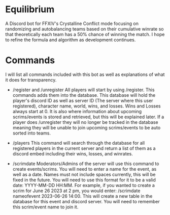 # Equilibrium
A Discord bot for FFXIV's Crystalline Conflict mode focusing on randomizing and autobalancing teams based on their cumulative winrate so that theoretically each team has a 50% chance of winning the match. I hope to refine the formula and algorithm as development continues.

# Commands
I will list all commands included with this bot as well as explanations of what it does for transparency.

- /register and /unregister
All players will start by using /register. This commands adds them into the database. This database will hold the player's discord ID as well as server ID (The server where this user registered), character name, world, wins, and losses. Wins and Losses always start at 0. It is also where information about upcoming scrims/events is stored and retrieved, but this will be explained later. If a player does /unregister they will no longer be tracked in the database meaning they will be unable to join upcoming scrims/events to be auto sorted into teams.

- /players
  This command will search through the database for all registered players in the current server and return a list of them as a discord embed including their wins, losses, and winrates.

- /scrimdate
  Moderators/Admins of the server will use this command to create events/scrims. You will need to enter a name for the event, as well as a date. Names must not include spaces currently, this will be fixed in the future. You will need to use this format for it to be a valid date: YYYY-MM-DD HH:MM. For example, if you wanted to create a scrim for June 26 2023 at 2 pm, you would enter: /scrimdate nameofevent 2023-06-26 14:00. This will create a new table in the database for this event and discord server. You will need to remember this scrim/event name to join it. 
